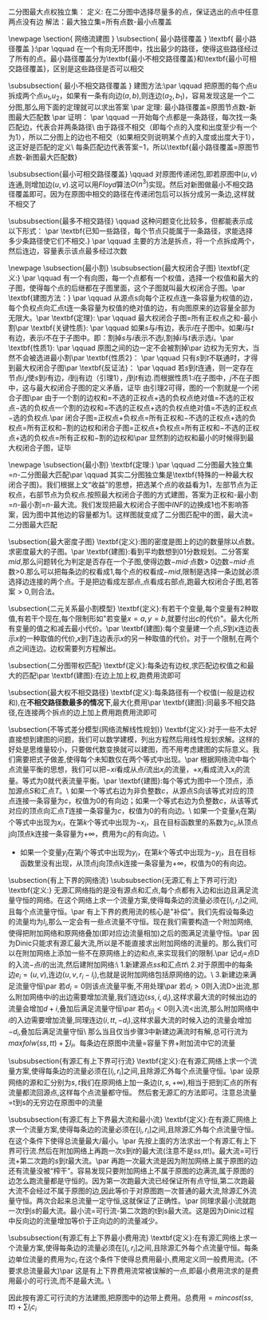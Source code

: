 二分图最大点权独立集：
定义:
	在二分图中选择尽量多的点，保证选出的点中任意两点没有边
解法：最大独立集=所有点数-最小点覆盖


\newpage
\section{ 网络流建图 } 
\subsection{ 最小路径覆盖 } 
\textbf{ 最小路径覆盖 }:\par
\qquad	在一个有向无环图中，找出最少的路径，使得这些路径经过了所有的点。最小路径覆盖分为\textbf{最小不相交路径覆盖}和\textbf{最小可相交路径覆盖}，区别是这些路径是否可以相交

\subsubsection{ 最小不相交路径覆盖 }
建图方法:\par
\qquad 把原图的每个点u拆成两个点$u_{1}$,$u_{2}$，如果有一条有向边$(a,b)$,则连边$(a_{2},b_{1})$，容易发现这是一个二分图,那么用下面的定理就可以求出答案
\par
定理: 最小路径覆盖=原图节点数-新图最大匹配数
\par
证明：
\par
\qquad 一开始每个点都是一条路径，每次找一条匹配边，代表合并两条路径\\
由于路径不相交（即每个点的入度和出度至少有一个为$1$），所以二分图上的边也不相交（如果相交则说明某个点的入度或出度大于$1$），这正好是匹配的定义\\
每条匹配边代表答案$-1$，所以\textbf{最小路径覆盖=原图节点数-新图最大匹配数}

\subsubsection{最小可相交路径覆盖}
\qquad 对原图传递闭包,即若原图中$(u,v)$连通,则增加边$(u,v)$.这可以用$Floyd$算法$O(n^{3})$实现。然后对新图做最小不相交路径覆盖即可。因为在原图中相交的路径在传递闭包后可以拆分成另一条边,这样就不相交了

\subsubsection{最多不相交路径} 
\qquad  这种问题变化比较多，但都能表示成以下形式：
\par 
\textbf{已知一些路径，每个节点只能属于一条路径，求能选择多少条路径使它们不相交.}
\par
\qquad  主要的方法是拆点，将一个点拆成两个，然后连边，容量表示该点最多经过次数

\newpage
\subsection{最小割}
\subsubsection{最大权闭合子图}
\textbf{定义:}
\par
\qquad  有一个有向图，每一个点都有一个权值，选择一个权值和最大的子图，使得每个点的后继都在子图里面，这个子图就叫最大权闭合子图。\par
\textbf{建图方法：}
\par
\qquad  从源点s向每个正权点连一条容量为权值的边，每个负权点向汇点t连一条容量为权值的绝对值的边，有向图原来的边容量全部为无限大。\par
\textbf{定理}:
\par
\qquad  最大权闭合子图=所有正权点之和-最小割\par
\textbf{关键性质}:
\par
\qquad  如果$s$与$i$有边，表示$i$在子图中。如果$i$与$t$有边，表示$i$不在于子图中。即：割掉$s$与$i$表示不选$i$,割掉$i$与$t$表示选$i$。\par
\textbf{性质$1$}:
\par
\qquad  原图之间的边一定不会被割掉\par
 边权为无穷大，当然不会被选进最小割\par
\textbf{性质$2$}：
\par
\qquad  只有$s$到$t$不联通时，才得到最大权闭合子图\par
\textbf{反证法}：
\par
\qquad  若$s$到$t$连通，则一定存在节点$i$,$j$使$s$到$i$有边，$i$到j有边（引理$1$），$j$到$t$有边.而根据性质$1$:$i$在子图中，$j$不在子图中，这与最大权闭合子图的定义矛盾，证毕
由引理$2$可得，图的一个割就是一个闭合子图\par
由于一个割的边权和=不选的正权点+选的负权点绝对值=不选的正权点−选的负权点一个割的边权和=不选的正权点+选的负权点绝对值=不选的正权点−选的负权点.\par
闭合子图=正权点+负权点=所有正权和−不选的正权点+选的负权点=所有正权和−割的边权和闭合子图=正权点+负权点=所有正权和−不选的正权点+选的负权点=所有正权和−割的边权和\par
显然割的边权和最小的时候得到最大权闭合子图，证毕

\newpage
\subsection{最小割}
\textbf{定理:} \par
\qquad  二分图最大独立集=$n$-二分图最大匹配\par
\qquad  其实二分图独立集是\textbf{特殊的一种最大权闭合子图}。我们根据上文“收益”的思想，把选某个点的收益看为$1$，左部节点为正权点，右部节点为负权点.按照最大权闭合子图的方式建图，答案为正权和-最小割=$n$-最小割=$n$-最大流。我们发现把最大权闭合子图中$INF$的边换成$1$也不影响答案，因为图中其他边的容量都为$1$。这样图就变成了二分图匹配中的图，最大流=二分图最大匹配


\subsection{最大密度子图}
\textbf{定义}:图的密度是图上的边的数量除以点数。求密度最大的子图。\par
\textbf{建图}:看到平均数想到01分数规划。二分答案$mid$,那么问题转化为判定是否存在一个子图,使得边数−$mid\cdot$点数$>$ $0$边数−$mid \cdot$点数>$0$.那么可以把每条边的权看成$1$,每个点的权看成$−mid$,限制是选择一条边就必须选择边连接的两个点。于是把边看成左部点,点看成右部点,跑最大权闭合子图,若答案$>0$,则合法。


\subsection{二元关系最小割模型}
\textbf{定义}:有若干个变量,每个变量有2种取值,有若干个现在,每个限制形如"若变量$x=a,y=b$,就要付出$c$的代价"。最大化所有变量的值之和减去最小代价。\par
\textbf{建图}:每个变量建一个点,$S$到$x$连边表示$x$的一种取值的代价,$x$到$T$连边表示$x$的另一种取值的代价。对于一个限制,在两个点之间连边。边权需要列方程解出。


\subsection{二分图带权匹配}
\textbf{定义}:每条边有边权,求匹配边权值之和最大的匹配\par
\textbf{建图}:在边上加上权,跑费用流即可


\subsection{最大权不相交路径}
\textbf{定义}:每条路径有一个权值(一般是边权和),在**不相交路径数最多的情况下**,最大化费用\par
\textbf{建图}:同最多不相交路径,在连接两个拆点的边上加上费用跑费用流即可


\subsection{不等式差分模型(网络流解线性规划)}
\textbf{定义}:对于一些不太好直接想到建图的问题，我们可以数学建模，列出方程然后用线性规划求解。这样的好处是思维量较小，只要做代数变换就可以建图，而不用考虑建图的实际意义。我们需要把式子做差,使得每个未知数仅在两个等式中出现。\par
根据网络流中每个点流量平衡的思想，我们可以把$−xi$看成从点$i$流出$x_{i}$的流量，$+x_{i}$看成流入$x_{i}$的流量。等式为$0$就代表流量平衡。\par
\textbf{建图}:每个等式为图中一个顶点，添加源点$S$和汇点$T$。\\
如果一个等式右边为非负整数$c$，从源点S向该等式对应的顶点连接一条容量为$c$，权值为$0$的有向边；如果一个等式右边为负整数$c$，从该等式对应的顶点向汇点$T$连接一条容量为$c$，权值为$0$的有向边。\\
如果一个变量$x_{i}$在第$j$个等式中出现为$x_{i}$，在第$k$个等式中出现为$-x_{i}$，且在目标函数里的系数为$c_{i}$,从顶点j向顶点k连接一条容量为$+\infty$，费用为$c_{i}$的有向边。\\
- 如果一个变量$y_{i}$在第$j$个等式中出现为$y_{i}$，在第$k$个等式中出现为$-y_{i}$，且在目标函数里没有出现，从顶点j向顶点k连接一条容量为$+\infty$，权值为$0$的有向边。


\subsection{有上下界的网络流}
\subsubsection{无源汇有上下界可行流}
\textbf{定义:} 无源汇网络指的是没有源点和汇点,每个点都有入边和出边且满足流量守恒的网络。在这个网络上求一个流量方案,使得每条边的流量必须在$[l_{i},r_{i}]$之间,且每个点流量守恒。\par
有上下界的费用流的核心是"补偿"。我们先假设每条边的流量均为$l_{i}$,那么一定会有一些点流量不守恒。现在我们需要构造一个附加网络,使得把附加网络和原网络叠加(即对应边流量相加)之后的图满足流量守恒。\par
因为Dinic只能求有源汇最大流,所以是不能直接求出附加网络的流量的。那么我们可以在附加网络上添加一些不在原网络上的边和点,来实现我们的限制.\par
记$d_{i}$=点D的入流−点$i$的出流,然后建附加网络:\\
1.新建源点$ss$和汇点$tt$\\
2.对于原图中的每条边$e_{i}=(u,v)$,连边$(u,v,r_{i}-l_{i})$,也就是说附加网络包括原网络的边。\\
3.新建边来满足流量守恒\par
若$d_{i}=0$则该点流量平衡,不用处理\par
若$d_{i}>0$则入流D$>$出流,那么附加网络中$i$的出边需要增加流量,我们连边$(ss,i,d_{i})$,这样求最大流的时候出边的流量会增加$d+{i}$,叠加后满足流量守恒\par
若$d_[i]<0$则入流$<$出流,那么附加网络中$i$的入边需要增加流量,同理连边$(i,tt,-d_{i})$,这样求最大流的时候入边的流量会增加$-d_{i}$,叠加后满足流量守恒\\
那么当且仅当步骤3中新建边满流时有解,总可行流为$maxfolw(ss,tt)+\sum{l_{i}}$。每条边在原图中流量=容量下界+附加流中它的流量

\subsubsection{有源汇有上下界可行流}
\textbf{定义}:在有源汇网络上求一个流量方案,使得每条边的流量必须在$[l_{i},r_{i}]$之间,且除源汇外每个点流量守恒。\par
设原网络的源和汇分别为$s,t$我们在原网络上加一条边${(t,s,+\infty)}$,相当于把到汇点的所有流量都流回源点,这样每个点流量都守恒。
然后套无源汇的方法即可。注意总流量=t到s的无穷边在原图中的流量


\subsubsection{有源汇有上下界最大流和最小流}
\textbf{定义}:在有源汇网络上求一个流量方案,使得每条边的流量必须在$[l_{i},r_{i}]$之间,且除源汇外每个点流量守恒。在这个条件下使得总流量最大/最小。\par
先按上面的方法求出一个有源汇有上下界可行流.然后在附加网络上再跑一次$s$到$t$的最大流(注意不是$ss$,$tt$!)。最大流=可行流+第二次跑的$s$到$t$最大流。\par
再跑一次最大流是因为附加网络上属于原图的边还有流量没被“榨干”。容易发现只要附加网络上不属于原图的边满流,属于原图的边怎么跑流量都是守恒的。因为第一次跑最大流已经保证所有点守恒,第二次跑最大流不会经过不属于原图的边,因此等价于对原图跑一次普通的最大流,除源汇外流量守恒。两次合起来总流量一定守恒,这就保证了正确性。\par
同理求最小流就跑一次$t$到$s$的最大流。最小流=可行流-第二次跑的t到s最大流。这是因为Dinic过程中反向边的流量增加等价于正向边的的流量减少。

\subsubsection{有源汇有上下界最小费用流}
\textbf{定义}:在有源汇网络上求一个流量方案,使得每条边的流量必须在$[l_{i},r_{i}]$之间,且除源汇外每个点流量守恒。每条边单位流量的费用为$c_{i}$.在这个条件下使得总费用最小,费用定义同一般费用流。(不要求总流量最大)\par
这是有上下界费用流常被误解的一点,即最小费用流求的是费用最小的可行流,而不是最大流。\\

因此按有源汇可行流的方法建图,把原图中的边带上费用。总费用$=mincost(ss,tt)+\sum{l_{i}c_{i}}$